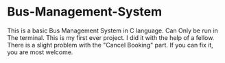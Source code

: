# Bus-Management-System
This is a basic Bus Management System in C language.
Can Only be run in The terminal.
This is my first ever project. I did it with the help of a fellow.
There is a slight problem with the "Cancel Booking" part. If you can fix it, you are most welcome.
